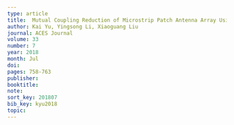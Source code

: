 ```yaml
---
type: article
title:  Mutual Coupling Reduction of Microstrip Patch Antenna Array Using Modified Split Ring Resonator Metamaterial Structures
author: Kai Yu, Yingsong Li, Xiaoguang Liu
journal: ACES Journal
volume: 33
number: 7
year: 2018
month: Jul
doi:
pages: 758-763
publisher:
booktitle:
note:
sort_key: 201807
bib_key: kyu2018
topic:
---
```

